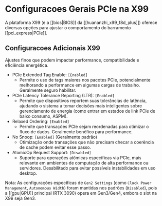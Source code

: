 # Configuracoes Gerais PCIe na X99

A plataforma X99 (e a [[bios|BIOS]] da [[huananzhi_x99_f8d_plus]]) oferece diversas opções para ajustar o comportamento do barramento [[pci_express|PCIe]].

## Configuracoes Adicionais X99

Ajustes finos que podem impactar performance, compatibilidade e eficiência energética.

- PCIe Extended Tag Enable: `[Enabled]`
    - Permite o uso de tags maiores nos pacotes PCIe, potencialmente melhorando a performance em algumas cargas de trabalho. Geralmente seguro habilitar.
- PCIe Latency Tolerance Reporting (LTR): `[Enabled]`
    - Permite que dispositivos reportem suas tolerâncias de latência, ajudando o sistema a tomar decisões mais inteligentes sobre gerenciamento de energia (como entrar em estados de link PCIe de baixo consumo, ASPM).
- Relaxed Ordering: `[Enabled]`
    - Permite que transações PCIe sejam reordenadas para otimizar o fluxo de dados. Geralmente benéfico para performance.
- No Snoop: `[Enabled]` (Geralmente padrão)
    - Otimização onde transações que não precisam checar a coerência de cache podem evitar esse passo.
- AtomicOp Request Support: `[Disabled]`
    - Suporte para operações atômicas específicas via PCIe, mais relevante em ambientes de computação de alta performance ou servidores. Desabilitado para evitar possíveis instabilidades em uso desktop.

Nota: As configurações específicas de `Gen2 Settings` (como `Clock Power Management`, `Autonomous Width`) foram mantidas nos padrões (`Disabled`), pois a [[gpu|GPU]] principal (RTX 3090) opera em Gen3/Gen4, embora o slot na X99 seja Gen3.